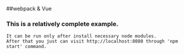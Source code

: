 ##webpack & Vue

### This is a relatively complete example.

```
It can be run only after install necessary node modules.
After that you just can visit http://localhost:8080 through 'npm start' command. 
```
